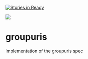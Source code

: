 [![Stories in Ready](https://badge.waffle.io/melvincarvalho/groupuris.png?label=ready&title=Ready)](https://waffle.io/melvincarvalho/groupuris)

<a href="https://nodei.co/npm/groupuris/"><img src="https://nodei.co/npm/groupuris.png?downloads=true"></a>

# groupuris
Implementation of the groupuris spec
